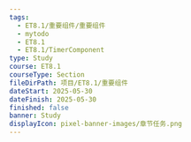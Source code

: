 ```yaml
---
tags:
  - ET8.1/重要组件/重要组件
  - mytodo
  - ET8.1
  - ET8.1/TimerComponent
type: Study
course: ET8.1
courseType: Section
fileDirPath: 项目/ET8.1/重要组件
dateStart: 2025-05-30
dateFinish: 2025-05-30
finished: false
banner: Study
displayIcon: pixel-banner-images/章节任务.png
---
```

